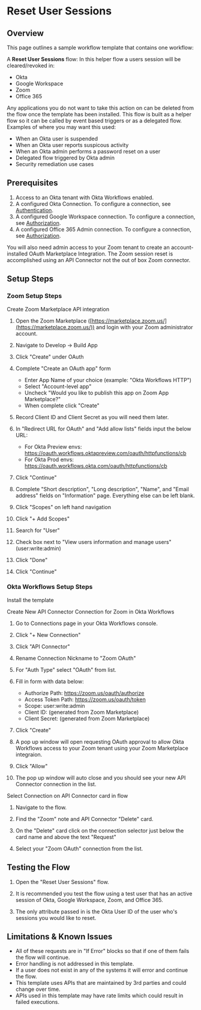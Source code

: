 
# Reset User Sessions

## Overview

This page outlines a sample workflow template that contains one workflow:

A **Reset User Sessions** flow: In this helper flow a users session will be cleared/revoked in:
* Okta
* Google Workspace 
* Zoom
* Office 365

Any applications you do not want to take this action on can be deleted from the flow once the template has been installed. This flow is built as a helper flow so it can be called by event based triggers or as a delegated flow. Examples of where you may want this used:

* When an Okta user is suspended
* When an Okta user reports suspicous activity
* When an Okta admin performs a password reset on a user
* Delegated flow triggered by Okta admin
* Security remediation use cases


## Prerequisites

1. Access to an Okta tenant with Okta Workflows enabled.
2. A configured Okta Connection. To configure a connection, see [Authentication](https://help.okta.com/wf/en-us/Content/Topics/Workflows/connector-reference/okta/overviews/authorization.htm).
3. A configured Google Workspace connection. To configure a connection, see [Authorization](https://help.okta.com/wf/en-us/Content/Topics/Workflows/connector-reference/googledirectory/overviews/authorization.htm).
4. A configured Office 365 Admin connection. To configure a connection, see [Authorization](https://help.okta.com/wf/en-us/Content/Topics/Workflows/connector-reference/office365admin/overviews/authorization.htm).

You will also need admin access to your Zoom tenant to create an account-installed OAuth Marketplace Integration. The Zoom session reset is accomplished using an API Connector not the out of box Zoom connector.

## Setup Steps

### Zoom Setup Steps

Create Zoom Marketplace API integration

1. Open the Zoom Marketplace ([https://marketplace.zoom.us/](https://marketplace.zoom.us/)) and login with your Zoom administrator account.

2. Navigate to Develop -> Build App

3. Click "Create" under OAuth  

4. Complete "Create an OAuth app" form

    * Enter App Name of your choice (example: "Okta Workflows HTTP")
    * Select "Account-level app"
    * Uncheck "Would you like to publish this app on Zoom App Marketplace?"
    * When complete click "Create"

5. Record Client ID and Client Secret as you will need them later. 

6. In "Redirect URL for OAuth" and "Add allow lists" fields input the below URL:
    
    * For Okta Preview envs: https://oauth.workflows.oktapreview.com/oauth/httpfunctions/cb
    * For Okta Prod envs: https://oauth.workflows.okta.com/oauth/httpfunctions/cb

7. Click "Continue"

8. Complete "Short description", "Long description", "Name", and "Email address" fields on "Information" page. Everything else can be left blank.

9. Click "Scopes" on left hand navigation

10. Click "+ Add Scopes"

11. Search for "User"

12. Check box next to "View users information and manage users" (user:write:admin)

13. Click "Done"

14. Click "Continue"


### Okta Workflows Setup Steps

Install the template

Create New API Connector Connection for Zoom in Okta Workflows

1. Go to Connections page in your Okta Workflows console.

2. Click "+ New Connection"

3. Click "API Connector"

4. Rename Connection Nickname to "Zoom OAuth"

5. For "Auth Type" select "OAuth" from list.

6. Fill in form with data below:

    * Authorize Path: https://zoom.us/oauth/authorize
    * Access Token Path: https://zoom.us/oauth/token
    * Scope: user:write:admin
    * Client ID: (generated from Zoom Marketplace)
    * Client Secret: (generated from Zoom Marketplace)

7. Click "Create"

8. A pop up window will open requesting OAuth approval to allow Okta Workflows access to your Zoom tenant using your Zoom Marketplace integraion.  

9. Click "Allow"

10. The pop up window will auto close and you should see your new API Connector connection in the list. 

Select Connection on API Connector card in flow

1. Navigate to the flow.

2. Find the "Zoom" note and API Connector "Delete" card.

3. On the "Delete" card click on the connection selector just below the card name and above the text "Request"

4. Select your "Zoom OAuth" connection from the list.


## Testing the Flow

1. Open the "Reset User Sessions" flow.

2. It is recommended you test the flow using a test user that has an active session of Okta, Google Workspace, Zoom, and Office 365. 

3. The only attribute passed in is the Okta User ID of the user who's sessions you would like to reset. 


## Limitations & Known Issues

* All of these requests are in "If Error" blocks so that if one of them fails the flow will continue.
* Error handling is not addressed in this template.
* If a user does not exist in any of the systems it will error and continue the flow. 
* This template uses APIs that are maintained by 3rd parties and could change over time.
* APIs used in this template may have rate limits which could result in failed executions.


